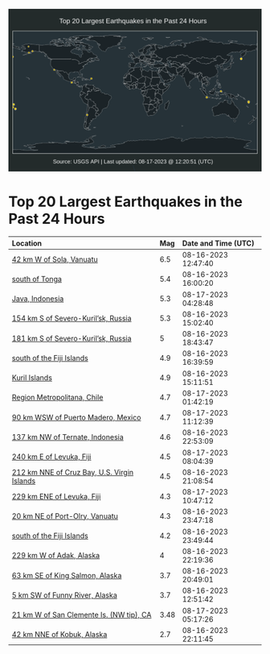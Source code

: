 ![Map](./map.png)

# Top 20 Largest Earthquakes in the Past 24 Hours

| Location | Mag | Date and Time (UTC) |
|:---|:---|:---|
| [42 km W of Sola, Vanuatu](https://earthquake.usgs.gov/earthquakes/eventpage/us7000knq0) | 6.5 | 08-16-2023 12:47:40 |
| [south of Tonga](https://earthquake.usgs.gov/earthquakes/eventpage/us7000knsr) | 5.4 | 08-16-2023 16:00:20 |
| [Java, Indonesia](https://earthquake.usgs.gov/earthquakes/eventpage/us7000knxb) | 5.3 | 08-17-2023 04:28:48 |
| [154 km S of Severo-Kuril’sk, Russia](https://earthquake.usgs.gov/earthquakes/eventpage/us7000knrv) | 5.3 | 08-16-2023 15:02:40 |
| [181 km S of Severo-Kuril’sk, Russia](https://earthquake.usgs.gov/earthquakes/eventpage/us7000knu9) | 5 | 08-16-2023 18:43:47 |
| [south of the Fiji Islands](https://earthquake.usgs.gov/earthquakes/eventpage/us7000knt7) | 4.9 | 08-16-2023 16:39:59 |
| [Kuril Islands](https://earthquake.usgs.gov/earthquakes/eventpage/us7000knrz) | 4.9 | 08-16-2023 15:11:51 |
| [Region Metropolitana, Chile](https://earthquake.usgs.gov/earthquakes/eventpage/us7000knwn) | 4.7 | 08-17-2023 01:42:19 |
| [90 km WSW of Puerto Madero, Mexico](https://earthquake.usgs.gov/earthquakes/eventpage/us7000knzu) | 4.7 | 08-17-2023 11:12:39 |
| [137 km NW of Ternate, Indonesia](https://earthquake.usgs.gov/earthquakes/eventpage/us7000knvy) | 4.6 | 08-16-2023 22:53:09 |
| [240 km E of Levuka, Fiji](https://earthquake.usgs.gov/earthquakes/eventpage/us7000kny5) | 4.5 | 08-17-2023 08:04:39 |
| [212 km NNE of Cruz Bay, U.S. Virgin Islands](https://earthquake.usgs.gov/earthquakes/eventpage/us7000knv6) | 4.5 | 08-16-2023 21:08:54 |
| [229 km ENE of Levuka, Fiji](https://earthquake.usgs.gov/earthquakes/eventpage/us7000knzp) | 4.3 | 08-17-2023 10:47:12 |
| [20 km NE of Port-Olry, Vanuatu](https://earthquake.usgs.gov/earthquakes/eventpage/us7000knwd) | 4.3 | 08-16-2023 23:47:18 |
| [south of the Fiji Islands](https://earthquake.usgs.gov/earthquakes/eventpage/us7000knwe) | 4.2 | 08-16-2023 23:49:44 |
| [229 km W of Adak, Alaska](https://earthquake.usgs.gov/earthquakes/eventpage/us7000knwc) | 4 | 08-16-2023 22:19:36 |
| [63 km SE of King Salmon, Alaska](https://earthquake.usgs.gov/earthquakes/eventpage/ak023aheqaue) | 3.7 | 08-16-2023 20:49:01 |
| [5 km SW of Funny River, Alaska](https://earthquake.usgs.gov/earthquakes/eventpage/ak023ah9zcn5) | 3.7 | 08-16-2023 12:51:42 |
| [21 km W of San Clemente Is. (NW tip), CA](https://earthquake.usgs.gov/earthquakes/eventpage/ci40538616) | 3.48 | 08-17-2023 05:17:26 |
| [42 km NNE of Kobuk, Alaska](https://earthquake.usgs.gov/earthquakes/eventpage/ak023ahfp4at) | 2.7 | 08-16-2023 22:11:45 |
